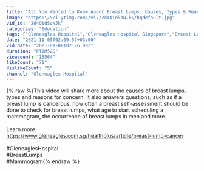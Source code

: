 ```yaml
---
title: "All You Wanted to Know About Breast Lumps: Causes, Types & Reasons for Concern | Gleneagles Hospital"
image: "https:\/\/i.ytimg.com\/vi\/2d4QidSoNJk\/hqdefault.jpg"
vid_id: "2d4QidSoNJk"
categories: "Education"
tags: ["Gleneagles Hospital","Gleneagles Hospital Singapore","Breast Lumps"]
date: "2021-11-05T02:00:57+03:00"
vid_date: "2021-01-08T02:26:09Z"
duration: "PT1M52S"
viewcount: "15564"
likeCount: "71"
dislikeCount: "5"
channel: "Gleneagles Hospital"
---
```

{% raw %}This video will share more about the causes of breast lumps, types and reasons for  concern. It also answers questions, such as if a breast lump is cancerous, how often a breast self-assessment should be done to check for breast lumps, what age to start scheduling a mammogram, the occurrence of breast lumps in men and more.<br /><br />Learn more:<br /><a rel="nofollow" target="blank" href="https://www.gleneagles.com.sg/healthplus/article/breast-lump-cancer">https://www.gleneagles.com.sg/healthplus/article/breast-lump-cancer</a><br /><br />#GleneaglesHospital<br />#BreastLumps<br />#Mammogram{% endraw %}

